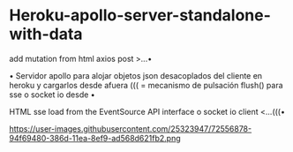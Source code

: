 # Heroku-apollo-server-standalone-with-data

add mutation from html axios post >...• 

• Servidor apollo para alojar objetos json desacoplados del cliente en heroku y cargarlos desde afuera
((( = mecanismo de pulsación flush() para sse o socket io desde •

HTML sse load from the EventSource API interface o socket io client <...(((•

https://user-images.githubusercontent.com/25323947/72556878-94f69480-386d-11ea-8ef9-ad568d621fb2.png


